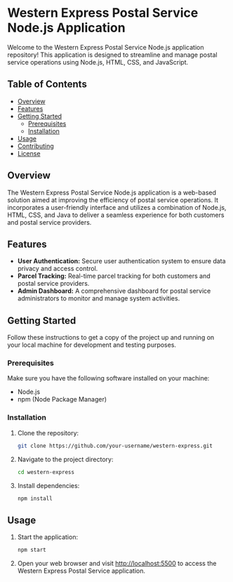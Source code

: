 # Western Express Postal Service Node.js Application
Welcome to the Western Express Postal Service Node.js application repository! This application is designed to streamline and manage postal service operations using Node.js, HTML, CSS, and JavaScript.
## Table of Contents
- [Overview](#overview)
- [Features](#features)
- [Getting Started](#getting-started)
  - [Prerequisites](#prerequisites)
  - [Installation](#installation)
- [Usage](#usage)
- [Contributing](#contributing)
- [License](#license)
## Overview
The Western Express Postal Service Node.js application is a web-based solution aimed at improving the efficiency of postal service operations. It incorporates a user-friendly interface and utilizes a combination of Node.js, HTML, CSS, and Java to deliver a seamless experience for both customers and postal service providers.
## Features
- **User Authentication:** Secure user authentication system to ensure data privacy and access control.
- **Parcel Tracking:** Real-time parcel tracking for both customers and postal service providers.
- **Admin Dashboard:** A comprehensive dashboard for postal service administrators to monitor and manage system activities.
## Getting Started
Follow these instructions to get a copy of the project up and running on your local machine for development and testing purposes.
### Prerequisites
Make sure you have the following software installed on your machine:
- Node.js
- npm (Node Package Manager)
### Installation
1. Clone the repository:
    ```bash
    git clone https://github.com/your-username/western-express.git
    ```
2. Navigate to the project directory:
    ```bash
    cd western-express
    ```
3. Install dependencies:
    ```bash
    npm install
    ```
## Usage
1. Start the application:
    ```bash
    npm start
    ```

2. Open your web browser and visit [http://localhost:5500](http://localhost:5500) to access the Western Express Postal Service application.

